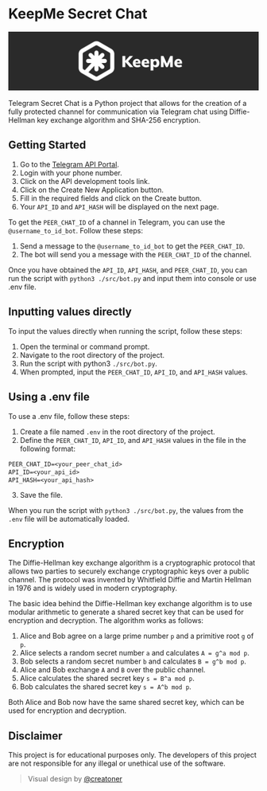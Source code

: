 # KeepMe Secret Chat
![KeepMe](./KeepMe.png)

Telegram Secret Chat is a Python project that allows for the creation of a fully protected channel for communication via Telegram chat using Diffie-Hellman key exchange algorithm and SHA-256 encryption.

## Getting Started

1. Go to the [Telegram API Portal](https://my.telegram.org/auth).
2. Login with your phone number.
3. Click on the API development tools link.
4. Click on the Create New Application button.
5. Fill in the required fields and click on the Create button.
6. Your `API_ID` and `API_HASH` will be displayed on the next page.

To get the `PEER_CHAT_ID` of a channel in Telegram, you can use the `@username_to_id_bot`. Follow these steps:

1. Send a message to the `@username_to_id_bot` to get the `PEER_CHAT_ID`.
2. The bot will send you a message with the `PEER_CHAT_ID` of the channel.

Once you have obtained the `API_ID`, `API_HASH`, and `PEER_CHAT_ID`, you can run the script with `python3 ./src/bot.py` and input them into console or use .env file.

## Inputting values directly

To input the values directly when running the script, follow these steps:

1. Open the terminal or command prompt.
1. Navigate to the root directory of the project.
1. Run the script with python3 `./src/bot.py`.
1. When prompted, input the `PEER_CHAT_ID`, `API_ID`, and `API_HASH` values.

## Using a .env file

To use a .env file, follow these steps:

1. Create a file named `.env` in the root directory of the project.
2. Define the `PEER_CHAT_ID`, `API_ID`, and `API_HASH` values in the file in the following format:

```
PEER_CHAT_ID=<your_peer_chat_id>
API_ID=<your_api_id>
API_HASH=<your_api_hash>
```

3. Save the file.

When you run the script with `python3 ./src/bot.py`, the values from the `.env` file will be automatically loaded.

## Encryption

The Diffie-Hellman key exchange algorithm is a cryptographic protocol that allows two parties to securely exchange cryptographic keys over a public channel. The protocol was invented by Whitfield Diffie and Martin Hellman in 1976 and is widely used in modern cryptography.

The basic idea behind the Diffie-Hellman key exchange algorithm is to use modular arithmetic to generate a shared secret key that can be used for encryption and decryption. The algorithm works as follows:

1. Alice and Bob agree on a large prime number `p` and a primitive root `g` of `p`.
1. Alice selects a random secret number `a` and calculates `A = g^a mod p`.
1. Bob selects a random secret number `b` and calculates `B = g^b mod p`.
1. Alice and Bob exchange `A` and `B` over the public channel.
1. Alice calculates the shared secret key `s = B^a mod p`.
1. Bob calculates the shared secret key `s = A^b mod p`.

Both Alice and Bob now have the same shared secret key, which can be used for encryption and decryption.

## Disclaimer

This project is for educational purposes only. The developers of this project are not responsible for any illegal or unethical use of the software.

> Visual design by [@creatoner](t.me/creatoner)
